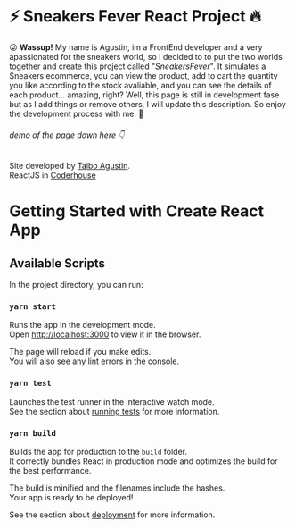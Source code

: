 :zap: Sneakers Fever React Project :fire:
=============

:stuck_out_tongue_winking_eye: **Wassup!** My name is Agustin, im a FrontEnd developer and a very apassionated for the sneakers world, so I decided to to put the two worlds together and create this project called "*SneakersFever*". It simulates a Sneakers ecommerce, you can view the product, add to cart the quantity you like according to the stock avaliable, and you can see the details of each product... amazing, right? Well, this page is still in development fase but as I add things or remove others, I will update this description. So enjoy the development process with me. :muscle:

###### demo of the page down here :point_down:





Site developed by [Taibo Agustin](https://www.instagram.com/taibo.agus/).\
ReactJS in [Coderhouse](https://www.coderhouse.com/?utm_term=coderhouse&utm_campaign=12058006243&utm_source=google_search_brand&utm_medium=cpc&gclid=CjwKCAiA4veMBhAMEiwAU4XRrz6NSTl9yjm21E2rFwIcweHbge_0FiHilhvkq3n_56brvrT2CJG7IBoCOpsQAvD_BwE)


# Getting Started with Create React App


## Available Scripts

In the project directory, you can run:

### `yarn start`

Runs the app in the development mode.\
Open [http://localhost:3000](http://localhost:3000) to view it in the browser.

The page will reload if you make edits.\
You will also see any lint errors in the console.

### `yarn test`

Launches the test runner in the interactive watch mode.\
See the section about [running tests](https://facebook.github.io/create-react-app/docs/running-tests) for more information.

### `yarn build`

Builds the app for production to the `build` folder.\
It correctly bundles React in production mode and optimizes the build for the best performance.

The build is minified and the filenames include the hashes.\
Your app is ready to be deployed!

See the section about [deployment](https://facebook.github.io/create-react-app/docs/deployment) for more information.
